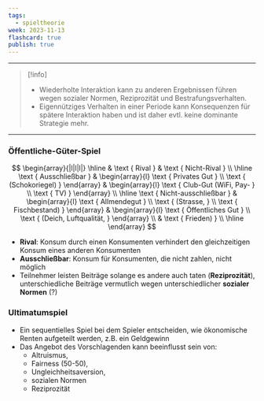 ```yaml
---
tags:
  - spieltheorie
week: 2023-11-13
flashcard: true
publish: true
---
```

***

> [!info]
> - Wiederholte Interaktion kann zu anderen Ergebnissen führen wegen sozialer Normen, Reziprozität und Bestrafungsverhalten.
> - Eigennütziges Verhalten in einer Periode kann Konsequenzen für spätere Interaktion haben und ist daher evtl. keine dominante Strategie mehr.

***
### Öffentliche-Güter-Spiel

$$
\begin{array}{|l|l|l|}
\hline & \text { Rival } & \text { Nicht-Rival } \\
\hline \text { Ausschließbar } & \begin{array}{l}
\text { Privates Gut } \\
\text { (Schokoriegel) }
\end{array} & \begin{array}{l}
\text { Club-Gut (WiFi, Pay- } \\
\text { TV) }
\end{array} \\
\hline \text { Nicht-ausschließbar } & \begin{array}{l}
\text { Allmendegut } \\
\text { (Strasse, } \\
\text { Fischbestand) }
\end{array} & \begin{array}{l}
\text { Öffentliches Gut } \\
\text { (Deich, Luftqualität, }
\end{array} \\
& \text { Frieden) } \\
\hline
\end{array}
$$

- **Rival**: Konsum durch einen Konsumenten verhindert den gleichzeitigen Konsum eines anderen Konsumenten
- **Ausschließbar**: Konsum für Konsumenten, die nicht zahlen, nicht möglich
- Teilnehmer leisten Beiträge solange es andere auch taten (**Reziprozität**), unterschiedliche Beiträge vermutlich wegen unterschiedlicher **sozialer Normen** (?)

### Ultimatumspiel
- Ein sequentielles Spiel bei dem Spieler entscheiden, wie ökonomische Renten aufgeteilt werden, z.B. ein Geldgewinn
- Das Angebot des Vorschlagenden kann beeinflusst sein von:
	- Altruismus,
	- Fairness (50-50),
	- Ungleichheitsaversion,
	- sozialen Normen
	- Reziprozität
